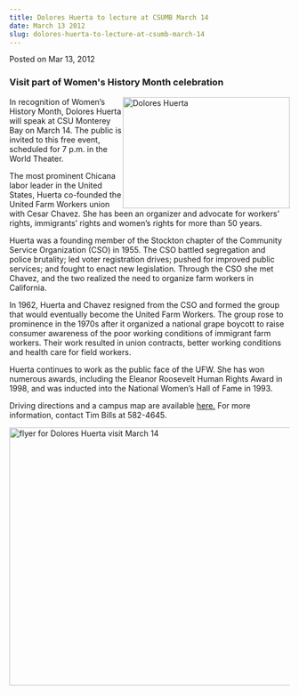 ```yaml
---
title: Dolores Huerta to lecture at CSUMB March 14
date: March 13 2012
slug: dolores-huerta-to-lecture-at-csumb-march-14
---
```





<span class="date">Posted on Mar 13, 2012    </span>
<h3>Visit part of Women&apos;s History Month celebration</h3>
<p><img alt="Dolores Huerta" src="http://news.csumb.edu/sites/default/files/65/attachments/news/images/dolores_huerta.jpg" style="float:right; width:300px; height:200px">In recognition of
Women&#x2019;s History Month, Dolores Huerta will speak at CSU Monterey
Bay on March 14. The public is invited to this free event,
scheduled for 7 p.m. in the World Theater.</img></p>
<p>The most prominent Chicana labor leader in the United States,
Huerta co-founded the United Farm Workers union with Cesar Chavez.
She has been an organizer and advocate for workers&#x2019; rights,
immigrants&#x2019; rights and women&#x2019;s rights for more than 50 years.</p>
<p>Huerta was a founding member of the Stockton chapter of the
Community Service Organization (CSO) in 1955. The CSO battled
segregation and police brutality; led voter registration drives;
pushed for improved public services; and fought to enact new
legislation. Through the CSO she met Chavez, and the two realized
the need to organize farm workers in California.</p>
<p>In 1962, Huerta and Chavez resigned from the CSO and formed the
group that would eventually become the United Farm Workers. The
group rose to prominence in the 1970s after it organized a national
grape boycott to raise consumer awareness of the poor working
conditions of immigrant farm workers. Their work resulted in union
contracts, better working conditions and health care for field
workers.</p>
<p>Huerta continues to work as the public face of the UFW. She has
won numerous awards, including the Eleanor Roosevelt Human Rights
Award in 1998, and was inducted into the National Women&#x2019;s Hall of
Fame in 1993.</p>
<p>Driving directions and a campus map are available <a href="http://csumb.edu/map" rel="nofollow">here.</a> For more
information, contact Tim Bills at 582-4645.</p>
<p><img alt="flyer for Dolores Huerta visit March 14" src="http://news.csumb.edu/sites/default/files/65/attachments/news/images/huerta_lettersize.jpg" style="float:left; width:600px; height:464px"/></p>





